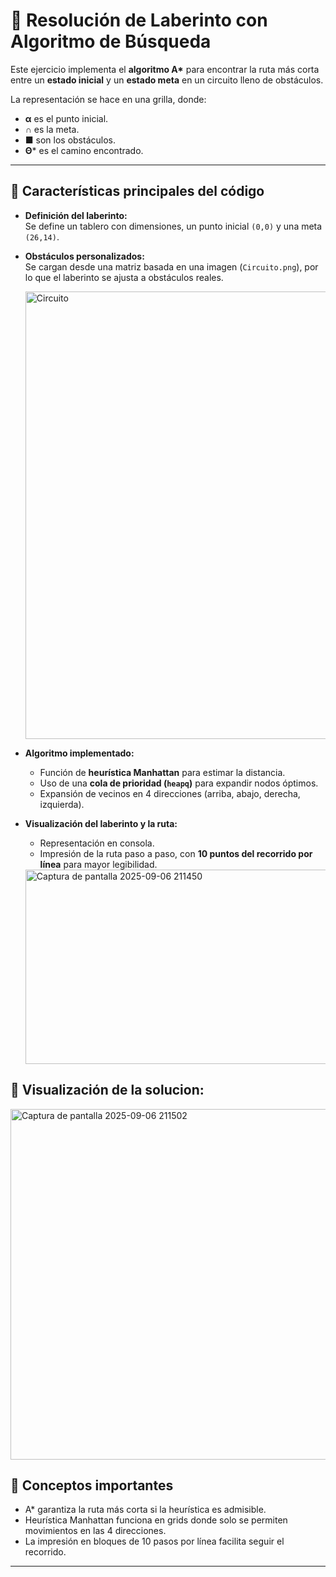 # 🚀 Resolución de Laberinto con Algoritmo de Búsqueda

Este ejercicio implementa el **algoritmo A\*** para encontrar la ruta más corta entre un **estado inicial** y un **estado meta** en un circuito lleno de obstáculos.  

La representación se hace en una grilla, donde:  
- **α** es el punto inicial.  
- **∩** es la meta.  
- **■** son los obstáculos.  
- **Θ*** es el camino encontrado.  

---

## 📌 Características principales del código

- **Definición del laberinto:**  
  Se define un tablero con dimensiones, un punto inicial `(0,0)` y una meta `(26,14)`.

- **Obstáculos personalizados:**  
  Se cargan desde una matriz basada en una imagen (`Circuito.png`), por lo que el laberinto se ajusta a obstáculos reales.
  
  <img width="1463" height="716" alt="Circuito" src="https://github.com/user-attachments/assets/197f4adb-3e90-4746-ae91-de75e3f8fc82" />


- **Algoritmo implementado:**  
  - Función de **heurística Manhattan** para estimar la distancia.  
  - Uso de una **cola de prioridad (`heapq`)** para expandir nodos óptimos.  
  - Expansión de vecinos en 4 direcciones (arriba, abajo, derecha, izquierda).  

- **Visualización del laberinto y la ruta:**  
  - Representación en consola.  
  - Impresión de la ruta paso a paso, con **10 puntos del recorrido por línea** para mayor legibilidad.
    
  
  <img width="729" height="311" alt="Captura de pantalla 2025-09-06 211450" src="https://github.com/user-attachments/assets/5a362f0f-f9bb-439f-be38-a13855e5e2df" />

## 📸 Visualización de la solucion:
  
  <img width="969" height="561" alt="Captura de pantalla 2025-09-06 211502" src="https://github.com/user-attachments/assets/9eaafea8-5056-4552-bc23-7a071ad0a0dd" />

## 🧠 Conceptos importantes
  - A* garantiza la ruta más corta si la heurística es admisible.
  - Heurística Manhattan funciona en grids donde solo se permiten movimientos en las 4 direcciones.
  - La impresión en bloques de 10 pasos por línea facilita seguir el recorrido.
---
